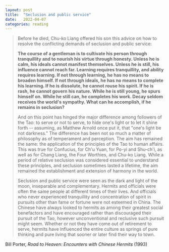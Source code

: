 ```yaml
---
layout: post
title:  "Seclusion and public service"
date:   2022-04-07
categories: reading
---
```


> Before he died, Chu-ko Liang offered his son this advice on how to resolve the conflicting demands of seclusion and public service:
>
> **The course of a gentleman is to cultivate his person through tranquillity and to nourish his virtue through honesty. Unless he is calm, his ideals cannot manifest themselves. Unless he is still, his influence cannot reach far. Learning requires tranquillity, and ability requires learning. If not through learning, he has no means to broaden himself. If not through ideals, he has no means to complete his learning. If he is dissolute, he cannot rouse his spirit. If he is rash, he cannot govern his nature. While he is still young, he spurs himself on. While he still can, he completes his work. Decay seldom receives the world's sympathy. What can he accomplish, if he remains in seclusion?**
> 
> And on this point has hinged the major difference among followers of the Tao: to serve or not to serve, to hide one's light or to let it shine forth -- assuming, as Matthew Arnold once put it, that "one's light be not darkness." The difference has been not so much a matter of philosophy as of temperament and perception. The aim has remained the same: the application of the principles of the Tao to human affairs. This was true for Confucius, for Ch'u Yuan, for Po-yi and Shu-ch'i, as well as for Chang Liang, the Four Worthies, and Chu-ko Liang. While a period of relative seclusion was considered essential  to understand these principles, and seclusion sometimes lasted a lifetime, the aim remained the establishment and extension of harmony in the world.
> 
> Seclusion and public service were seen as the dark and light of the moon, inseparable and complementary. Hermits and officials were often the same people at different times of their lives. And officials who never experienced tranquillity and concentration of spirit in pursuits other than fame or fortune were not esteemed in China. The Chinese have always looked to hermits as among their greatest social benefactors and have encouraged rather than discouraged their pursuit of the Tao, however unconventional and reclusive such pursuit might seem. Whether or not they have come out of retirement to serve, hermits have influenced the entire culture as springs of pure thinking and pure living that sooner or later find their way to town.

Bill Porter, _Road to Heaven: Encounters with Chinese Hermits_ (1993)
